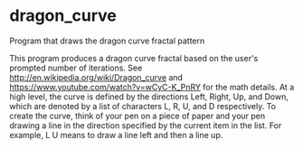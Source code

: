 # dragon_curve
Program that draws the dragon curve fractal pattern

This program produces a dragon curve fractal based on the user's prompted number of iterations. See http://en.wikipedia.org/wiki/Dragon_curve and https://www.youtube.com/watch?v=wCyC-K_PnRY for the math details. At a high level, the curve is defined by the directions Left, Right, Up, and Down, which are denoted by a list of characters L, R, U, and D respectively. To create the curve, think of your pen on a piece of paper and your pen drawing a line in the direction specified by the current item in the list. For example, L U means to draw a line left and then a line up.
